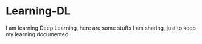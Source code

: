 # Learning-DL
I am learning Deep Learning, here are some stuffs I am sharing, just to keep my learning documented.
